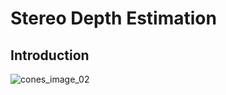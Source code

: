 # Stereo Depth Estimation


## Introduction
![cones_image_02](https://github.com/ed-winning/stereo_depth_estimation/assets/43970909/5c22036b-65b7-4816-a259-20cb6f0940e3)
